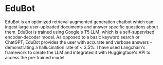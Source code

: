 # EduBot
EduBot is an optimized retrieval augmented generation chatbot which can ingest large user-uploaded documents and answer specific questions about them. EduBot is trained using Google's T5 LLM, which is a self-supervised encoder-decoder model. As opposed to a basic keyword search or ChatGPT, EduBot provides the user with accurate and verbose answers - demonstrating a hallucination rate of < 3.5%. I have used Langchain's framework to create the LLM and integrated it with Huggingface's API to access the pre-trained model.  
